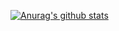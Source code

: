  [![Anurag's github stats](https://github-readme-stats.vercel.app/api?username=username)](https://github.com/HUNSIKLEE/github-readme-stats)
